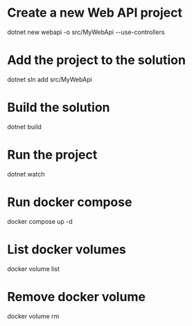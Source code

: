 # Create a new Web API project 
dotnet new webapi -o src/MyWebApi --use-controllers

# Add the project to the solution
dotnet sln add src/MyWebApi

# Build the solution
dotnet build

# Run the project
dotnet watch

# Run docker compose
docker compose up -d

# List docker volumes
docker volume list

# Remove docker volume
docker volume rm <volume-name>